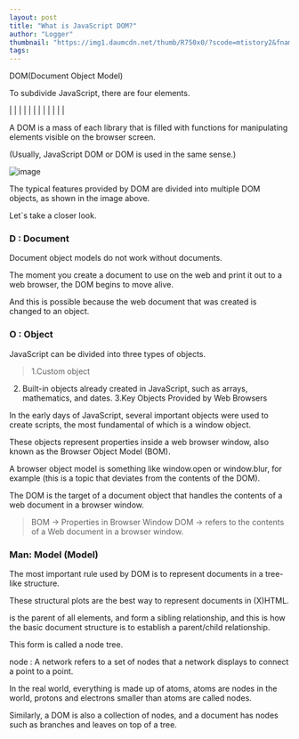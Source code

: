 ```yaml
---
layout: post
title: "What is JavaScript DOM?"
author: "Logger"
thumbnail: "https://img1.daumcdn.net/thumb/R750x0/?scode=mtistory2&fname=https%3A%2F%2Ft1.daumcdn.net%2Fcfile%2Ftistory%2F241885455641433137"
tags: 
---
```



DOM(Document Object Model)

To subdivide JavaScript, there are four elements.

| |
| |
| |
| |
| |
| |

A DOM is a mass of each library that is filled with functions for manipulating elements visible on the browser screen.

(Usually, JavaScript DOM or DOM is used in the same sense.)

![image](https://t1.daumcdn.net/cfile/tistory/241885455641433137)

The typical features provided by DOM are divided into multiple DOM objects, as shown in the image above.

Let`s take a closer look.

### D : Document

Document object models do not work without documents.

The moment you create a document to use on the web and print it out to a web browser, the DOM begins to move alive.

And this is possible because the web document that was created is changed to an object.

### O : Object

JavaScript can be divided into three types of objects.

> 1.Custom object
2. Built-in objects already created in JavaScript, such as arrays, mathematics, and dates.
3.Key Objects Provided by Web Browsers

In the early days of JavaScript, several important objects were used to create scripts, the most fundamental of which is a window object.

These objects represent properties inside a web browser window, also known as the Browser Object Model (BOM).

A browser object model is something like window.open or window.blur, for example (this is a topic that deviates from the contents of the DOM).

The DOM is the target of a document object that handles the contents of a web document in a browser window.

> BOM -> Properties in Browser Window
DOM -> refers to the contents of a Web document in a browser window.

### Man: Model (Model)

The most important rule used by DOM is to represent documents in a tree-like structure.

These structural plots are the best way to represent documents in (X)HTML.

<html> is the parent of all elements, <head> and <body> form a sibling relationship, and this is how the basic document structure is to establish a parent/child relationship.

This form is called a node tree.

node : A network refers to a set of nodes that a network displays to connect a point to a point.

In the real world, everything is made up of atoms, atoms are nodes in the world, protons and electrons smaller than atoms are called nodes.

Similarly, a DOM is also a collection of nodes, and a document has nodes such as branches and leaves on top of a tree.